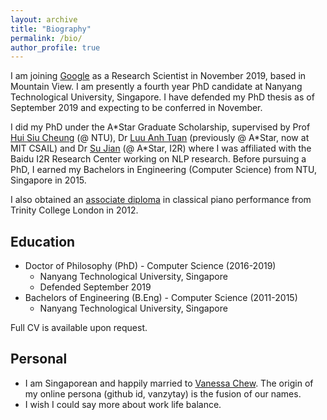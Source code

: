 ```yaml
---
layout: archive
title: "Biography"
permalink: /bio/
author_profile: true
---
```



I am joining [Google](https://ai.google/) as a Research Scientist in November 2019, based in Mountain View. I am presently a fourth year PhD candidate at Nanyang Technological University, Singapore. I have defended my PhD thesis as of September 2019 and expecting to be conferred in November.

I did my PhD under the A\*Star Graduate Scholarship, supervised by Prof [Hui Siu Cheung](https://www.ntu.edu.sg/home/asschui/) (@ NTU), Dr [Luu Anh Tuan](https://people.csail.mit.edu/tuanluu/) (previously @ A\*Star, now at MIT CSAIL) and Dr [Su Jian](http://www.colips.org/~sujian/) (@ A\*Star, I2R) where I was affiliated with the Baidu I2R Research Center working on NLP research. Before pursuing a PhD, I earned my Bachelors in Engineering (Computer Science) from NTU, Singapore in 2015.

I also obtained an [associate diploma](https://www.trinitycollege.com/site/?id=1587) in classical piano performance from Trinity College London in 2012.

##  Education

* Doctor of Philosophy (PhD) - Computer Science (2016-2019)
    * Nanyang Technological University, Singapore
    * Defended September 2019
* Bachelors of Engineering (B.Eng) - Computer Science (2011-2015)
    * Nanyang Technological University, Singapore

Full CV is available upon request.

<!--
## Collaborators
I am fortunate to have collaborated with the following researchers (*in no particular order*): Luu Anh Tuan (Postdoc, MIT CSAIL), Aston Zhang (Senior Applied Scientist, Amazon AI), Jie Fu (Postdoc, MILA, IVADO), Jinfeng Rao (Research Scientist, Facebook AI), Xingdi Yuan (Senior Research Engineer, Microsoft Research Montreal), Shuai Zhang (University of New South Wales, Australia), Shuohang Wang (Microsoft Research AI, Redmond), Zhe Zhao (Google), Minh C Phan (NTU, Singapore), Lucas Vinh Tran (NTU, Singapore), Alvin Chan (NTU, Singapore). -->


## Personal

* I am Singaporean and happily married to [Vanessa Chew](https://www.instagram.com/vcnes5sa/). The origin of my online persona (github id, vanzytay) is the fusion of our names.
* I wish I could say more about work life balance.

